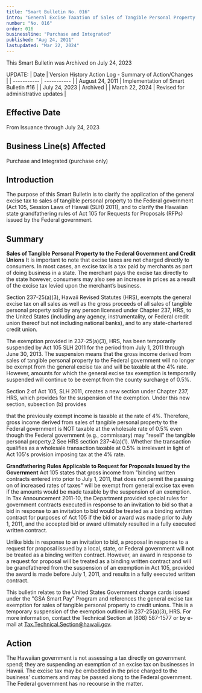 ```yaml
---
title: "Smart Bulletin No. 016"
intro: "General Excise Taxation of Sales of Tangible Personal Property in Hawaii"
number: "No. 016"
order: 016
businessline: "Purchase and Integrated"
published: "Aug 24, 2011"
lastupdated: "Mar 22, 2024"
---
```


<div 
    class="usa-alert margin-y-2 usa-alert--warning"
    data-test="alert-container"
    >
    <div class="usa-alert__body">
    <p 
        class="usa-alert__text" 
    >
        This Smart Bulletin was Archived on July 24, 2023
    </p>
    </div>
</div>

UPDATE:
| Date | Version History Action Log - Summary of Action/Changes |
| ----------- | ----------- |
| August 24, 2011 | Implementation of Smart Bulletin #16 |
| July 24, 2023 | Archived |
| March 22, 2024 | Revised for administrative updates |

## Effective Date

From Issuance through July 24, 2023


## Business Line(s) Affected

Purchase and Integrated (purchase only)


## Introduction

The purpose of this Smart Bulletin is to clarify the application of the general excise tax to sales of tangible personal property to the Federal government (Act 105, Session Laws of Hawaii (SLH) 2011), and to clarify the Hawaiian state grandfathering rules of Act 105 for Requests for Proposals (RFPs) issued by the Federal government. 

## Summary

**Sales of Tangible Personal Property to the Federal Government and Credit Unions** It is important to note that excise taxes are not charged directly to consumers. In most cases, an excise tax is a tax paid by merchants as part of doing business in a state. The merchant pays the excise tax directly to the state however, consumers may also see an increase in prices as a result of the excise tax levied upon the merchant’s business.

Section 237-25(a)(3), Hawaii Revised Statutes (HRS), exempts the general excise tax on all sales as well as the gross proceeds of all sales of tangible personal property sold by any person licensed under Chapter 237, HRS, to the United States (including any agency, instrumentality, or Federal credit union thereof but not including national banks), and to any state-chartered credit union.

The exemption provided in 237-25(a)(3), HRS, has been temporarily suspended by Act 105 SLH 2011 for the period from July 1, 2011 through June 30, 2013. The suspension means that the gross income derived from sales of tangible personal property to the Federal government will no longer be exempt from the general excise tax and will be taxable at the 4% rate. However, amounts for which the general excise tax exemption is temporarily suspended will continue to be exempt from the county surcharge of 0.5%.

Section 2 of Act 105, SLH 2011, creates a new section under Chapter 237, HRS, which provides for the suspension of the exemption. Under this new section, subsection (b) provides 

that the previously exempt income is taxable at the rate of 4%. Therefore, gross income derived from sales of tangible personal property to the Federal government is NOT taxable at the wholesale rate of 0.5% even though the Federal government (e.g., commissary) may "resell" the tangible personal property.2 See HRS section 237-4(a)(1). Whether the transaction qualifies as a wholesale transaction taxable at 0.5% is irrelevant in light of Act 105's provision imposing tax at the 4% rate.

**Grandfathering Rules Applicable to Request for Proposals Issued by the Government** Act 105 states that gross income from "binding written contracts entered into prior to July 1, 2011, that does not permit the passing on of increased rates of taxes" will be exempt from general excise tax even if the amounts would be made taxable by the suspension of an exemption. In Tax Announcement 2011-10, the Department provided special rules for government contracts executed in response to an invitation to bid so that a bid in response to an invitation to bid would be treated as a binding written contract for purposes of Act 105 if the bid or award was made prior to July 1, 2011, and the accepted bid or award ultimately resulted in a fully executed written contract. 

Unlike bids in response to an invitation to bid, a proposal in response to a request for proposal issued by a local, state, or Federal government will not be treated as a binding written contract. However, an award in response to a request for proposal will be treated as a binding written contract and will be grandfathered from the suspension of an exemption in Act 105, provided the award is made before July 1, 2011, and results in a fully executed written contract. 

This bulletin relates to the United States Government charge cards issued under the "GSA Smart Pay" Program and references the general excise tax exemption for sales of tangible personal property to credit unions. This is a temporary suspension of the exemption outlined in 237-25(a)(3), HRS. For more information, contact the Technical Section at (808) 587-1577 or by e-mail at Tax.Technical.Section@hawaii.gov. 

## Action

The Hawaiian government is not assessing a tax directly on government spend; they are suspending an exemption of an excise tax on businesses in Hawaii. The excise tax may be embedded in the price charged to the business' customers and may be passed along to the Federal government. The Federal government has no recourse in the matter. 
